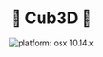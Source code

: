<h1 align="center">🧱 Cub3D 🎥</h1>
<p align="center">
  <a>
    <img alt="platform: osx 10.14.x" src="https://img.shields.io/badge/platform-osx%20v10.14.x-red" target="_blank" />
  </a>
</p>
